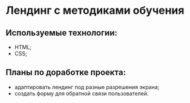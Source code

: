 # Лендинг с методиками обучения
## Используемые технологии:

- HTML;
- CSS;

## Планы по доработке проекта:

- адаптировать лендинг под разные разрешения экрана;
- создать форму для обратной связи пользователей.

